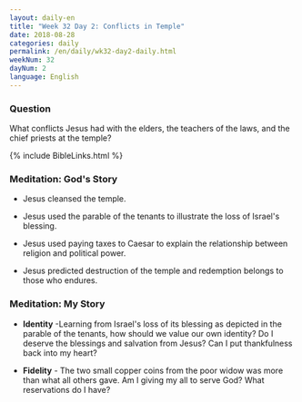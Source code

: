 ```yaml
---
layout: daily-en
title: "Week 32 Day 2: Conflicts in Temple"
date: 2018-08-28 
categories: daily
permalink: /en/daily/wk32-day2-daily.html
weekNum: 32
dayNum: 2
language: English
---
```


### Question     
What conflicts Jesus had with the elders, the teachers of the laws, and the chief priests at the temple?

{% include BibleLinks.html %} 

### Meditation: God's Story   
+ Jesus cleansed the temple. 

+ Jesus used the parable of the tenants to illustrate the loss of Israel's blessing. 

+ Jesus used paying taxes to Caesar to explain the relationship between religion and political power. 

+ Jesus predicted destruction of the temple and redemption belongs to those who endures.  

### Meditation: My Story   
+ **Identity** -Learning from Israel's loss of its blessing as depicted in the parable of the tenants, how should we value our own identity? Do I deserve the blessings and salvation from Jesus? Can I put thankfulness back into my heart? 

+ **Fidelity** - The two small copper coins from the poor widow was more than what all others gave. Am I giving my all to serve God? What reservations do I have? 

